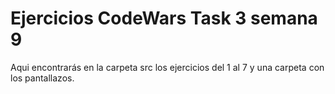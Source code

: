 # Ejercicios CodeWars Task 3 semana 9

  Aqui encontrarás en la carpeta src los ejercicios del 1 al 7 y 
  una carpeta con los pantallazos.
